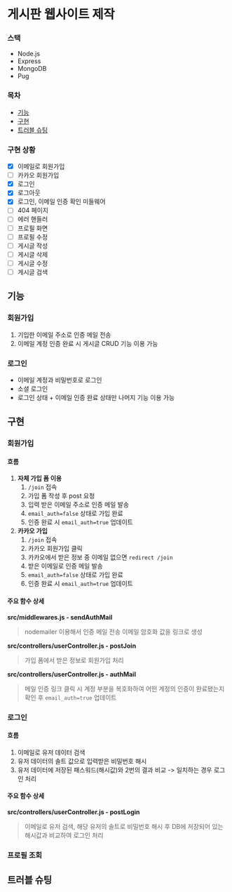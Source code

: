 # 게시판 웹사이트 제작

### 스택
- Node.js
- Express
- MongoDB
- Pug

### 목차
- [기능](#기능)
- [구현](#구현)
- [트러블 슈팅](#트러블-슈팅)

### 구현 상황
- [x] 이메일로 회원가입
- [ ] 카카오 회원가입
- [x] 로그인
- [x] 로그아웃
- [x] 로그인, 이메일 인증 확인 미들웨어
- [ ] 404 페이지
- [ ] 에러 핸들러
- [ ] 프로필 화면
- [ ] 프로필 수정
- [ ] 게시글 작성
- [ ] 게시글 삭제
- [ ] 게시글 수정
- [ ] 게시글 검색

## 기능

### 회원가입
1. 기입한 이메일 주소로 인증 메일 전송
2. 이메일 계정 인증 완료 시 게시글 CRUD 기능 이용 가능

### 로그인
- 이메일 계정과 비밀번호로 로그인
- 소셜 로그인
- 로그인 상태 + 이메일 인증 완료 상태만 나머지 기능 이용 가능

## 구현

### 회원가입

#### 흐름

1. **자체 가입 폼 이용**
	1. `/join` 접속
	2. 가입 폼 작성 후 post 요청
	3. 입력 받은 이메일 주소로 인증 메일 발송
	4. `email_auth=false` 상태로 가입 완료
	5. 인증 완료 시 `email_auth=true` 업데이트
2. **카카오 가입**
	1. `/join` 접속
	2. 카카오 회원가입 클릭
	3. 카카오에서 받은 정보 중 이메일 없으면 `redirect /join`
	4. 받은 이메일로 인증 메일 발송
	5. `email_auth=false` 상태로 가입 완료
	6. 인증 완료 시 `email_auth=true` 업데이트

#### 주요 함수 상세
**src/middlewares.js - sendAuthMail**
> nodemailer 이용해서 인증 메일 전송
이메일 암호화 값을 링크로 생성

**src/controllers/userController.js - postJoin**
> 가입 폼에서 받은 정보로 회원가입 처리

**src/controllers/userController.js - authMail**
> 메일 인증 링크 클릭 시 계정 부분을 복호화하여 어떤 계정의 인증이 완료됐는지 확인 후 `email_auth=true` 업데이트

### 로그인

#### 흐름
1. 이메일로 유저 데이터 검색
2. 유저 데이터의 솔트 값으로 입력받은 비밀번호 해시
3. 유저 데이터에 저장된 패스워드(해시값)와 2번의 결과 비교 -> 일치하는 경우 로그인 처리

#### 주요 함수 상세
**src/controllers/userController.js - postLogin**
> 이메일로 유저 검색, 해당 유저의 솔트로 비밀번호 해시 후 DB에 저장되어 있는 해시값과 비교하여 로그인 처리

### 프로필 조회


## 트러블 슈팅